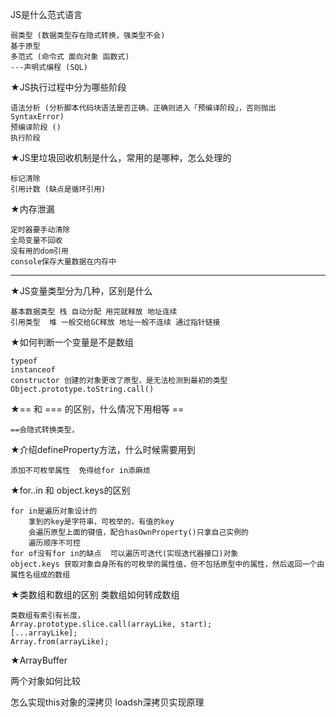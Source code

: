 JS是什么范式语言

    弱类型 (数据类型存在隐式转换，强类型不会)
    基于原型
    多范式 (命令式 面向对象 函数式)
    ---声明式编程 (SQL)

★JS执行过程中分为哪些阶段

    语法分析 (分析脚本代码块语法是否正确，正确则进入「预编译阶段」，否则抛出 SyntaxError)
    预编译阶段 ()
    执行阶段

★JS里垃圾回收机制是什么，常用的是哪种，怎么处理的

    标记清除
    引用计数 (缺点是循环引用)

★内存泄漏

    定时器要手动清除
    全局变量不回收
    没有用的dom引用
    console保存大量数据在内存中

-------------------------------------------------------------------------------------------
★JS变量类型分为几种，区别是什么

    基本数据类型 栈 自动分配 用完就释放 地址连续
    引用类型  堆 一般交给GC释放 地址一般不连续 通过指针链接

★如何判断一个变量是不是数组

    typeof
    instanceof
    constructor 创建的对象更改了原型，是无法检测到最初的类型
    Object.prototype.toString.call()

★== 和 === 的区别，什么情况下用相等 ==

    ==会隐式转换类型，

★介绍defineProperty方法，什么时候需要用到

    添加不可枚举属性  免得给for in添麻烦

★for..in 和 object.keys的区别

    for in是遍历对象设计的
        拿到的key是字符串，可枚举的，有值的key
        会遍历原型上面的键值，配合hasOwnProperty()只拿自己实例的
        遍历顺序不可控
    for of没有for in的缺点  可以遍历可迭代(实现迭代器接口)对象
    object.keys 获取对象自身所有的可枚举的属性值，但不包括原型中的属性，然后返回一个由属性名组成的数组

★类数组和数组的区别 类数组如何转成数组

    类数组有索引有长度，
    Array.prototype.slice.call(arrayLike, start);
    [...arrayLike];
    Array.from(arrayLike);

★ArrayBuffer

两个对象如何比较

怎么实现this对象的深拷贝
loadsh深拷贝实现原理